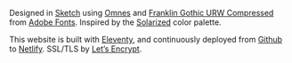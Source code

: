 Designed in [Sketch](https://www.sketch.com/) using [Omnes](https://fonts.adobe.com/fonts/omnes) and [Franklin Gothic URW Compressed](https://fonts.adobe.com/fonts/franklin-gothic-urw) from [Adobe Fonts](https://fonts.adobe.com/). Inspired by the [Solarized](https://ethanschoonover.com/solarized/) color palette.

This website is built with [Eleventy](https://www.11ty.dev/), and continuously deployed from [Github](https://github.com/) to [Netlify](https://www.netlify.com/). SSL/TLS by [Let’s Encrypt](https://letsencrypt.org/).
